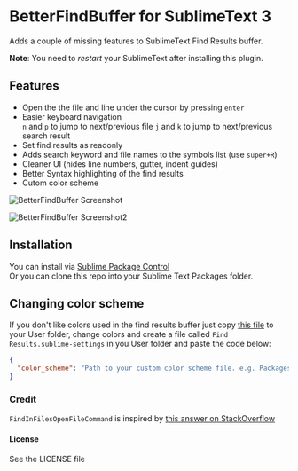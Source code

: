 # BetterFindBuffer for SublimeText 3
Adds a couple of missing features to SublimeText Find Results buffer.

**Note**: You need to *restart* your SublimeText after installing this plugin.

## Features
- Open the the file and line under the cursor by pressing `enter`
- Easier keyboard navigation  
    `n` and `p` to jump to next/previous file 
    `j` and `k` to jump to next/previous search result
- Set find results as readonly
- Adds search keyword and file names to the symbols list (use `super+R`)
- Cleaner UI (hides line numbers, gutter, indent guides)
- Better Syntax highlighting of the find results
- Cutom color scheme

![BetterFindBuffer Screenshot](http://cl.ly/image/1t0v0L262i2U/ss2.png)

![BetterFindBuffer Screenshot2](http://cl.ly/image/1V3D29160U3E/ss.png)

## Installation
You can install via [Sublime Package Control](http://wbond.net/sublime_packages/package_control)  
Or you can clone this repo into your Sublime Text Packages folder.

## Changing color scheme
If you don't like colors used in the find results buffer just copy [this file](https://github.com/aziz/BetterFindBuffer/blob/master/FindResults.hidden-tmTheme) to your User folder, change colors and create a file called `Find Results.sublime-settings` in you User folder and paste the code below:

``` json
{
  "color_scheme": "Path to your custom color scheme file. e.g. Packages/User/Custom_FindResults.hidden-tmTheme",
}
```

### Credit
`FindInFilesOpenFileCommand` is inspired by [this answer on StackOverflow](http://stackoverflow.com/a/16779397/78254)

#### License
See the LICENSE file
